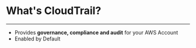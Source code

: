 # What's CloudTrail?
---

* Provides **governance, compliance and audit** for your AWS Account
* Enabled by Default

